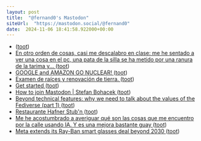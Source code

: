 ```yaml
---
layout: post
title:  "@fernand0's Mastodon"
siteUrl:  "https://mastodon.social/@fernand0"
date:  2024-11-06 18:41:58.922000+00:00
---
```

*  [ ](https://mastodon.social/@joseli) ([toot](https://mastodon.social/@fernand0/113437476055982877))
*  [En otro orden de cosas, casi me descalabro en clase: me he sentado a ver una cosa en el pc, una pata de la silla se ha metido por una ranura de la tarima y... ](https://mastodon.social/@fernand0/113437454290298513) ([toot](https://mastodon.social/@fernand0/113437454290298513))
*  [GOOGLE and AMAZON GO NUCLEAR! ](https://donaldclarkplanb.blogspot.com/2024/10/google-go-nuclear.htm) ([toot](https://mastodon.social/@fernand0/113437156806487227))
*  [Examen de raíces y renovación de tierra. ](https://avecesunafoto.wordpress.com/2024/11/06/examen-de-raices-y-renovacion-de-tierra) ([toot](https://mastodon.social/@fernand0/113437129283891681))
*  [Get started ](https://readeck.org/en/star) ([toot](https://mastodon.social/@fernand0/113437013410710901))
*  [How to join Mastodon \| Stefan Bohacek ](https://stefanbohacek.com/blog/how-to-join-mastodon) ([toot](https://mastodon.social/@fernand0/113436704579479117))
*  [Beyond technical features: why we need to talk about the values of the Fediverse (part 1) ](https://blog.elenarossini.com/the-values-of-the-fediverse-ethical-social-media) ([toot](https://mastodon.social/@fernand0/113436008730327382))
*  [Restaurante  Hafner Stub'n ](https://www.flickr.com/photos/fernand0/54080256379) ([toot](https://mastodon.social/@fernand0/113435736326300005))
*  [Me he acostumbrado a averiguar qué son las cosas que me encuentro por la calle usando IA. Y es una mejora bastante guay ](https://www.xataka.com/aplicaciones/me-he-acostumbrado-a-averiguar-que-cosas-que-me-encuentro-calle-usando-ia-mejora-bastante-gua) ([toot](https://mastodon.social/@fernand0/113435709555117110))
*  [Meta extends its Ray-Ban smart glasses deal beyond 2030 ](https://www.theverge.com/2024/9/17/24247236/meta-ray-ban-smart-glasses-essilorluxottic) ([toot](https://mastodon.social/@fernand0/113435615473225254))
